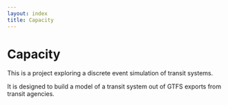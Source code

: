 ```yaml
---
layout: index
title: Capacity
---
```


# Capacity

This is a project exploring a discrete event simulation of transit systems.

It is designed to build a model of a transit system out of GTFS exports from
transit agencies.
